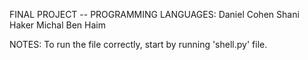 FINAL PROJECT -- PROGRAMMING LANGUAGES: 
Daniel Cohen
Shani Haker
Michal Ben Haim

NOTES:
To run the file correctly, start by running 'shell.py' file.
